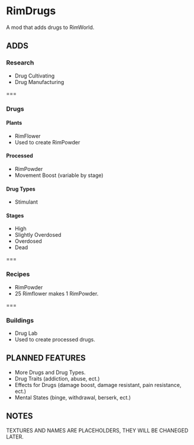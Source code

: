 # RimDrugs
A mod that adds drugs to RimWorld.

## ADDS

### Research

* Drug Cultivating
* Drug Manufacturing

=== 
### Drugs


#### Plants
* RimFlower
 * Used to create RimPowder

#### Processed
* RimPowder
 * Movement Boost (variable by stage)

#### Drug Types
* Stimulant

#### Stages
* High
* Slightly Overdosed
* Overdosed
* Dead

=== 
### Recipes

* RimPowder
 * 25 Rimflower makes 1 RimPowder.

=== 
### Buildings

* Drug Lab
 * Used to create processed drugs.

## PLANNED FEATURES
* More Drugs and Drug Types.
* Drug Traits (addiction, abuse, ect.)
* Effects for Drugs (damage boost, damage resistant, pain resistance, ect.)
* Mental States (binge, withdrawal, berserk, ect.)

## NOTES
TEXTURES AND NAMES ARE PLACEHOLDERS, THEY WILL BE CHANEGED LATER.